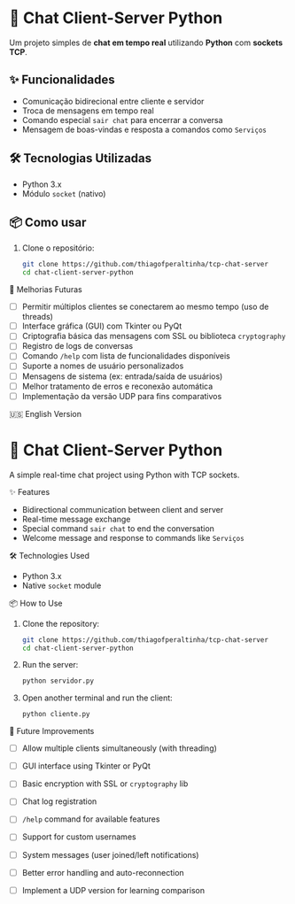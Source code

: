 # 💬 Chat Client-Server Python

Um projeto simples de **chat em tempo real** utilizando **Python** com **sockets TCP**.

## ✨ Funcionalidades

- Comunicação bidirecional entre cliente e servidor
- Troca de mensagens em tempo real
- Comando especial `sair chat` para encerrar a conversa
- Mensagem de boas-vindas e resposta a comandos como `Serviços`

## 🛠 Tecnologias Utilizadas

- Python 3.x
- Módulo `socket` (nativo)

## 📦 Como usar

1. Clone o repositório:
   ```bash
   git clone https://github.com/thiagofperaltinha/tcp-chat-server
   cd chat-client-server-python

🔧 Melhorias Futuras

- [ ] Permitir múltiplos clientes se conectarem ao mesmo tempo (uso de threads)
- [ ] Interface gráfica (GUI) com Tkinter ou PyQt
- [ ] Criptografia básica das mensagens com SSL ou biblioteca `cryptography`
- [ ] Registro de logs de conversas
- [ ] Comando `/help` com lista de funcionalidades disponíveis
- [ ] Suporte a nomes de usuário personalizados
- [ ] Mensagens de sistema (ex: entrada/saída de usuários)
- [ ] Melhor tratamento de erros e reconexão automática
- [ ] Implementação da versão UDP para fins comparativos

🇺🇸 English Version

# 💬 Chat Client-Server Python

A simple real-time chat project using Python with TCP sockets.

✨ Features

- Bidirectional communication between client and server
- Real-time message exchange
- Special command `sair chat` to end the conversation
- Welcome message and response to commands like `Serviços`

🛠 Technologies Used

- Python 3.x
- Native `socket` module

📦 How to Use

1. Clone the repository:
   ```bash
   git clone https://github.com/thiagofperaltinha/tcp-chat-server
   cd chat-client-server-python
   ```

2. Run the server:
   ```bash
   python servidor.py
   ```

3. Open another terminal and run the client:
   ```bash
   python cliente.py
   ```

🔧 Future Improvements

- [ ] Allow multiple clients simultaneously (with threading)
- [ ] GUI interface using Tkinter or PyQt
- [ ] Basic encryption with SSL or `cryptography` lib
- [ ] Chat log registration
- [ ] `/help` command for available features
- [ ] Support for custom usernames
- [ ] System messages (user joined/left notifications)
- [ ] Better error handling and auto-reconnection
- [ ] Implement a UDP version for learning comparison

